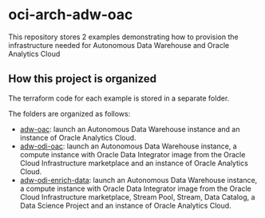 # oci-arch-adw-oac

This repository stores 2 examples demonstrating how to provision the infrastructure needed for Autonomous Data Warehouse and Oracle Analytics Cloud

## How this project is organized

The terraform code for each example is stored in a separate folder.

The folders are organized as follows:

- [adw-oac](adw-oac): launch an Autonomous Data Warehouse instance and an instance of Oracle Analytics Cloud.
- [adw-odi-oac](adw-odi-oac): launch an Autonomous Data Warehouse instance, a compute instance with Oracle Data Integrator image from the Oracle Cloud Infrastructure marketplace and an instance of Oracle Analytics Cloud.
- [adw-odi-enrich-data](adw-odi-enrich-data): launch an Autonomous Data Warehouse instance, a compute instance with Oracle Data Integrator image from the Oracle Cloud Infrastructure marketplace, Stream Pool, Stream, Data Catalog, a Data Science Project and an instance of Oracle Analytics Cloud.
